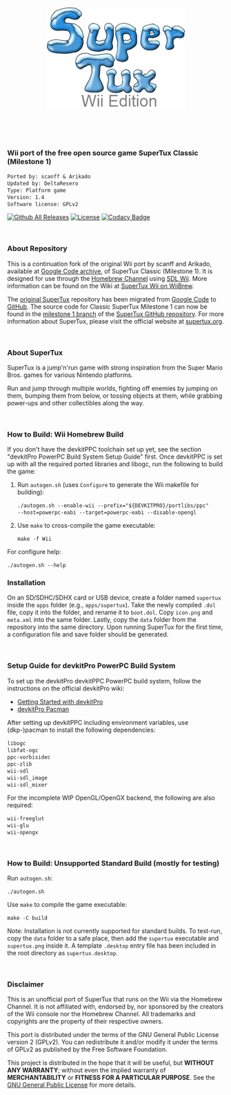 <p align="center">
  <img src="https://raw.githubusercontent.com/DeltaResero/SuperTux-Wii/master/data/images/title/logo.png" alt="SuperTux-Wii">
</p>

&nbsp;

&nbsp;

### Wii port of the free open source game SuperTux Classic (Milestone 1)

```
Ported by: scanff & Arikado
Updated by: DeltaResero
Type: Platform game
Version: 1.4
Software license: GPLv2
```

[![Github All Releases](https://img.shields.io/github/downloads/DeltaResero/SuperTux-Wii/total.svg?maxAge=2592000)](https://github.com/DeltaResero/SuperTux-Wii)
[![License](https://img.shields.io/badge/license-GPLv2-blue.svg)](https://raw.githubusercontent.com/DeltaResero/SuperTux-Wii/master/LICENSE)
[![Codacy Badge](https://app.codacy.com/project/badge/Grade/ab38c1f3adee4d629c72d285efee6a73)](
https://app.codacy.com/gh/DeltaResero/SuperTux-Wii/dashboard?utm_source=gh&utm_medium=referral&utm_content=&utm_campaign=Badge_grade)

&nbsp;

### About Repository

This is a continuation fork of the original Wii port by scanff and Arikado, available at
[Google Code archive](https://code.google.com/archive/p/supertux-wii), of SuperTux Classic
(Milestone 1). It is designed for use through the
[Homebrew Channel](http://wiibrew.org/wiki/Homebrew_Channel) using
[SDL Wii](https://wiibrew.org/wiki/SDL_Wii). More information can be found on the
Wiki at [SuperTux Wii on WiiBrew](http://wiibrew.org/wiki/SuperTux_Wii).

The [original SuperTux](https://code.google.com/p/supertux) repository has been migrated from
[Google Code](https://code.google.com) to [GitHub](https://github.com). The source code for Classic
SuperTux Milestone 1 can now be found in the [milestone 1 branch](https://github.com/SuperTux/supertux/tree/supertux-milestone1)
of the [SuperTux GitHub repository](https://github.com/SuperTux/supertux).
For more information about SuperTux, please visit the official website at [supertux.org](https://www.supertux.org).

&nbsp;

### About SuperTux

SuperTux is a jump'n'run game with strong inspiration from the Super Mario Bros.
games for various Nintendo platforms.

Run and jump through multiple worlds, fighting off enemies by jumping on them,
bumping them from below, or tossing objects at them, while grabbing power-ups and
other collectibles along the way.

&nbsp;

### How to Build: Wii Homebrew Build

If you don't have the devkitPPC toolchain set up yet, see the section
"devkitPro PowerPC Build System Setup Guide" first. Once devkitPPC is set up
with all the required ported libraries and libogc, run the following to build
the game:

1. Run `autogen.sh` (uses `Configure` to generate the Wii makefile for
   building):
   ```
   ./autogen.sh --enable-wii --prefix="${DEVKITPRO}/portlibs/ppc"
   --host=powerpc-eabi --target=powerpc-eabi --disable-opengl
   ```

2. Use `make` to cross-compile the game executable:
   ```
   make -f Wii
   ```

For configure help:
```
./autogen.sh --help
```

### Installation

On an SD/SDHC/SDHX card or USB device, create a folder named `supertux`
inside the `apps` folder (e.g., `apps/supertux`). Take the newly compiled
`.dol` file, copy it into the folder, and rename it to `boot.dol`. Copy
`icon.png` and `meta.xml` into the same folder. Lastly, copy the `data`
folder from the repository into the same directory. Upon running SuperTux
for the first time, a configuration file and save folder should be generated.

&nbsp;

### Setup Guide for devkitPro PowerPC Build System

To set up the devkitPro devkitPPC PowerPC build system, follow the
instructions on the official devkitPro wiki:

- [Getting Started with devkitPro](https://devkitpro.org/wiki/Getting_Started)
- [devkitPro Pacman](https://devkitpro.org/wiki/devkitPro_pacman)

After setting up devkitPPC including environment variables, use (dkp-)pacman
to install the following dependencies:
```
libogc
libfat-ogc
ppc-vorbisidec
ppc-zlib
wii-sdl
wii-sdl_image
wii-sdl_mixer
```

For the incomplete WIP OpenGL/OpenGX backend, the following are also required:
```
wii-freeglut
wii-glu
wii-opengx
```

&nbsp;

### How to Build: Unsupported Standard Build (mostly for testing)

Run `autogen.sh`:
```
./autogen.sh
```

Use `make` to compile the game executable:
```
make -C build
```

Note: Installation is not currently supported for standard builds. To test-run,
copy the `data` folder to a safe place, then add the `supertux` executable and
`supertux.png` inside it. A template `.desktop` entry file has been included
in the root directory as `supertux.desktop`.

&nbsp;

### Disclaimer

This is an unofficial port of SuperTux that runs on the Wii via the Homebrew Channel.
It is not affiliated with, endorsed by, nor sponsored by the creators of the Wii console
nor the Homebrew Channel. All trademarks and copyrights are the property of their
respective owners.

This port is distributed under the terms of the GNU General Public License version 2
(GPLv2). You can redistribute it and/or modify it under the terms of GPLv2 as published
by the Free Software Foundation.

This project is distributed in the hope that it will be useful, but **WITHOUT ANY WARRANTY**;
without even the implied warranty of **MERCHANTABILITY** or **FITNESS FOR A PARTICULAR PURPOSE**.
See the [GNU General Public License](https://www.gnu.org/licenses/gpl-2.0.en.html) for
more details.
